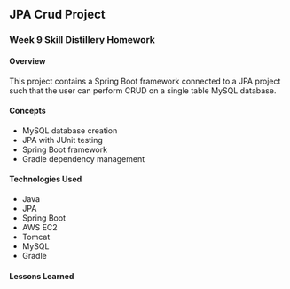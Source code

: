 ## JPA Crud Project

### Week 9 Skill Distillery Homework

#### Overview

This project contains a Spring Boot framework connected to a JPA project such that the user can perform CRUD on a single table MySQL database.

#### Concepts

- MySQL database creation
- JPA with JUnit testing
- Spring Boot framework
- Gradle dependency management

#### Technologies Used

- Java
- JPA
- Spring Boot
- AWS EC2
- Tomcat
- MySQL
- Gradle

#### Lessons Learned
